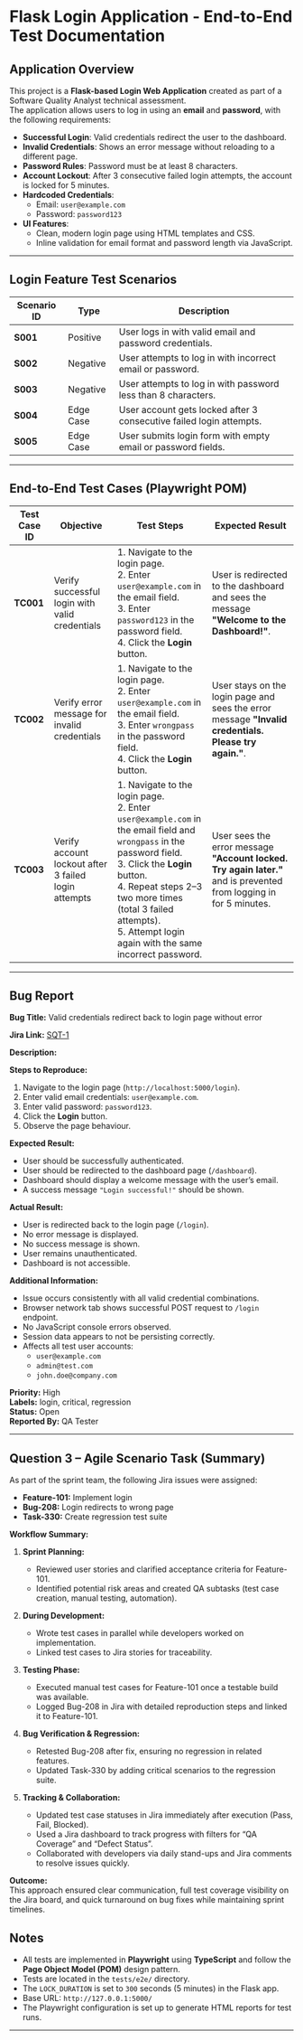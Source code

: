 # Flask Login Application - End-to-End Test Documentation

## Application Overview
This project is a **Flask-based Login Web Application** created as part of a Software Quality Analyst technical assessment.  
The application allows users to log in using an **email** and **password**, with the following requirements:

- **Successful Login**: Valid credentials redirect the user to the dashboard.
- **Invalid Credentials**: Shows an error message without reloading to a different page.
- **Password Rules**: Password must be at least 8 characters.
- **Account Lockout**: After 3 consecutive failed login attempts, the account is locked for 5 minutes.
- **Hardcoded Credentials**:  
  - Email: `user@example.com`  
  - Password: `password123`
- **UI Features**:  
  - Clean, modern login page using HTML templates and CSS.  
  - Inline validation for email format and password length via JavaScript.

---

## Login Feature Test Scenarios

| **Scenario ID** | **Type** | **Description** |
|-----------------|----------|-----------------|
| **S001** | Positive | User logs in with valid email and password credentials. |
| **S002** | Negative | User attempts to log in with incorrect email or password. |
| **S003** | Negative | User attempts to log in with password less than 8 characters. |
| **S004** | Edge Case | User account gets locked after 3 consecutive failed login attempts. |
| **S005** | Edge Case | User submits login form with empty email or password fields. |

---

## End-to-End Test Cases (Playwright POM)

| **Test Case ID** | **Objective** | **Test Steps** | **Expected Result** |
|------------------|---------------|----------------|---------------------|
| **TC001** | Verify successful login with valid credentials | 1. Navigate to the login page.<br>2. Enter `user@example.com` in the email field.<br>3. Enter `password123` in the password field.<br>4. Click the **Login** button. | User is redirected to the dashboard and sees the message **"Welcome to the Dashboard!"**. |
| **TC002** | Verify error message for invalid credentials | 1. Navigate to the login page.<br>2. Enter `user@example.com` in the email field.<br>3. Enter `wrongpass` in the password field.<br>4. Click the **Login** button. | User stays on the login page and sees the error message **"Invalid credentials. Please try again."**. |
| **TC003** | Verify account lockout after 3 failed login attempts | 1. Navigate to the login page.<br>2. Enter `user@example.com` in the email field and `wrongpass` in the password field.<br>3. Click the **Login** button.<br>4. Repeat steps 2–3 two more times (total 3 failed attempts).<br>5. Attempt login again with the same incorrect password. | User sees the error message **"Account locked. Try again later."** and is prevented from logging in for 5 minutes. |

---

## Bug Report

**Bug Title:** Valid credentials redirect back to login page without error  

**Jira Link:** [SQT-1](https://doesnment-team.atlassian.net/browse/SQT-1)  

**Description:**  

**Steps to Reproduce:**  
1. Navigate to the login page (`http://localhost:5000/login`).  
2. Enter valid email credentials: `user@example.com`.  
3. Enter valid password: `password123`.  
4. Click the **Login** button.  
5. Observe the page behaviour.  

**Expected Result:**  
- User should be successfully authenticated.  
- User should be redirected to the dashboard page (`/dashboard`).  
- Dashboard should display a welcome message with the user’s email.  
- A success message `"Login successful!"` should be shown.  

**Actual Result:**  
- User is redirected back to the login page (`/login`).  
- No error message is displayed.  
- No success message is shown.  
- User remains unauthenticated.  
- Dashboard is not accessible.  

**Additional Information:**  
- Issue occurs consistently with all valid credential combinations.  
- Browser network tab shows successful POST request to `/login` endpoint.  
- No JavaScript console errors observed.  
- Session data appears to not be persisting correctly.  
- Affects all test user accounts:  
  - `user@example.com`  
  - `admin@test.com`  
  - `john.doe@company.com`  

**Priority:** High  
**Labels:** login, critical, regression  
**Status:** Open  
**Reported By:** QA Tester  

---

## Question 3 – Agile Scenario Task (Summary)

As part of the sprint team, the following Jira issues were assigned:  
- **Feature-101:** Implement login  
- **Bug-208:** Login redirects to wrong page  
- **Task-330:** Create regression test suite  

**Workflow Summary:**
1. **Sprint Planning:**  
   - Reviewed user stories and clarified acceptance criteria for Feature-101.  
   - Identified potential risk areas and created QA subtasks (test case creation, manual testing, automation).  

2. **During Development:**  
   - Wrote test cases in parallel while developers worked on implementation.  
   - Linked test cases to Jira stories for traceability.  

3. **Testing Phase:**  
   - Executed manual test cases for Feature-101 once a testable build was available.  
   - Logged Bug-208 in Jira with detailed reproduction steps and linked it to Feature-101.  

4. **Bug Verification & Regression:**  
   - Retested Bug-208 after fix, ensuring no regression in related features.  
   - Updated Task-330 by adding critical scenarios to the regression suite.  

5. **Tracking & Collaboration:**  
   - Updated test case statuses in Jira immediately after execution (Pass, Fail, Blocked).  
   - Used a Jira dashboard to track progress with filters for “QA Coverage” and “Defect Status”.  
   - Collaborated with developers via daily stand-ups and Jira comments to resolve issues quickly.

**Outcome:**  
This approach ensured clear communication, full test coverage visibility on the Jira board, and quick turnaround on bug fixes while maintaining sprint timelines.


## Notes
- All tests are implemented in **Playwright** using **TypeScript** and follow the **Page Object Model (POM)** design pattern.
- Tests are located in the `tests/e2e/` directory.
- The `LOCK_DURATION` is set to `300` seconds (5 minutes) in the Flask app.
- Base URL: `http://127.0.0.1:5000/`
- The Playwright configuration is set up to generate HTML reports for test runs.

---
